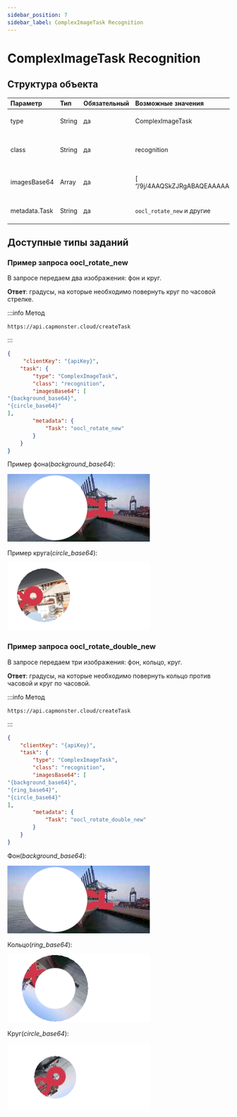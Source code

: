 ```yaml
---
sidebar_position: 7
sidebar_label: ComplexImageTask Recognition
---
```


# ComplexImageTask Recognition

## **Структура объекта**

|**Параметр**|**Тип**|**Обязательный**|**Возможные значения**|**Описание**|
| :- | :- | :- | :- | :- |
|type|String|да|ComplexImageTask|Определяет тип объекта задачи.|
|class|String|да|recognition|Определяет класс объекта задачи.|
|imagesBase64|Array|да|[ “/9j/4AAQSkZJRgABAQEAAAAAAAD…”]|Массив изображений в кодировке base64.|
|metadata.Task|String|да|`oocl_rotate_new` и другие|Имя задания (<u>на английском</u>).|

## **Доступные типы заданий**

### **Пример запроса oocl_rotate_new**

В запросе передаем два изображения: фон и круг.

**Ответ**: градусы, на которые необходимо повернуть круг по часовой стрелке.

:::info Метод
```http
https://api.capmonster.cloud/createTask
```
:::
```json
{
     "clientKey": "{apiKey}",
    "task": {
        "type": "ComplexImageTask",
        "class": "recognition",
        "imagesBase64": [
"{background_base64}",
"{circle_base64}"
],
        "metadata": {
            "Task": "oocl_rotate_new"
        }
    }
}
```

Пример фона(*background_base64*):

![](ex1.png)

Пример круга(*circle_base64*):

![](ex2.png)


### **Пример запроса oocl_rotate_double_new**

В запросе передаем три изображения: фон, кольцо, круг.

**Ответ**: градусы, на которые необходимо повернуть кольцо против часовой и круг по часовой.

:::info Метод
```http
https://api.capmonster.cloud/createTask
```
:::
```json
{ 
    "clientKey": "{apiKey}",
    "task": {
        "type": "ComplexImageTask",
        "class": "recognition",
        "imagesBase64": [
"{background_base64}",
"{ring_base64}",
"{circle_base64}"
],
        "metadata": {
            "Task": "oocl_rotate_double_new"
        }
    }
}
```

Фон(*background_base64*):

![](ex3.png)

Кольцо(*ring_base64*):

![](ex4.png)

Круг(*circle_base64*):

![](ex5.png)
